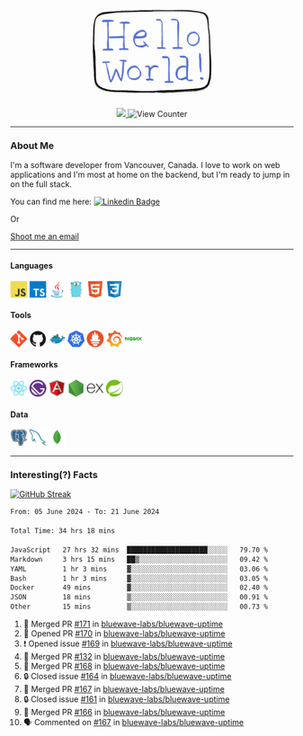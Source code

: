 <div align="center">
    <img src="./img/hello_world.webp" height="200px" width="">
    <div>
        <a href="https://www.linkedin.com/in/ajhollid">
            <img src="https://img.shields.io/badge/LinkedIn-blue"/>
        </a>
        <img src="https://komarev.com/ghpvc/?username=ajhollid&color=yellow" alt="View Counter">
    </div>
</div>

---

### About Me

I'm a software developer from Vancouver, Canada. I love to work on web applications and I'm most at home on the backend, but I'm ready to jump in on the full stack.

You can find me here: [![Linkedin Badge](https://img.shields.io/badge/-ajhollid-blue?style=flat&logo=Linkedin&logoColor=white)](https://www.linkedin.com/in/ajhollid)

Or

[Shoot me an email](mailto:ajhollid@gmail.com)

---

#### Languages

<div>
    <img src="./img/devicons/javascript-original.svg" width=30 height=30 alt="JavaScript">
    <img src="/img/devicons/typescript-original.svg" width=30 height=30 alt="TypeScript">
    <img src="./img/devicons/java-original.svg" width=30 height=30 alt="Java">
    <img src="./img/devicons/go-original.svg" width=30 height=30 alt="Golang">
    <img src="./img/devicons/html5-original.svg" width=30 height=30 alt="HTML 5">
    <img src="./img/devicons/css3-original.svg" width=30 height=30 alt="CSS 3">
</div>

#### Tools

<div>
    <img src="./img/devicons/git-original.svg" width=30 height=30 alt="Git">
    <img src="./img/devicons/github-original.svg" width=30 height=30 alt="Github">
    <img src="./img/devicons/docker-original.svg" width=30 
    height=30 alt="Docker">
    <img src="./img/devicons/kubernetes-original.svg" width=30 height=30 alt="K8">
    <img src="./img/devicons/prometheus-original.svg" width=30 height=30 alt="Prometheus">
    <img src="./img/devicons/grafana-original.svg" width=30 height=30 alt="Grafana">
    <img src="./img/devicons/nginx-original.svg" width=30 height=30 alt="Nginx">
</div>

#### Frameworks

<div>
    <img src="./img/devicons/react-original.svg" width=30 height=30 alt="React">
    <img src="./img/devicons/gatsby-original.svg" width=30 height=30 alt="Gatsby">
    <img src="./img/devicons/angularjs-original.svg" width=30 height=30 alt="AngularJS">
    <img src="./img/devicons/nodejs-original.svg" width=30 height=30 alt="NodeJS">
    <img src="./img/devicons/express-original.svg" width=30 height=30 alt="Express">
    <img src="./img/devicons/spring-original.svg" width=30 height=30 alt="Spring">
</div>

#### Data

<div>
    <img src="./img/devicons/postgresql-original.svg" width=30 height=30 alt="Postgresql">
    <img src="./img/devicons/mysql-original.svg" width=30 height=30 alt="Mysql">
    <img src="./img/devicons/mongodb-original.svg" width=30 height=30 alt="MongoDB">
</div>

---

### Interesting(?) Facts

[![GitHub Streak](http://github-readme-streak-stats.herokuapp.com?user=ajhollid)](https://git.io/streak-stats)

 <!--START_SECTION:waka-->

```txt
From: 05 June 2024 - To: 21 June 2024

Total Time: 34 hrs 18 mins

JavaScript   27 hrs 32 mins  ████████████████████░░░░░   79.70 %
Markdown     3 hrs 15 mins   ██▒░░░░░░░░░░░░░░░░░░░░░░   09.42 %
YAML         1 hr 3 mins     ▓░░░░░░░░░░░░░░░░░░░░░░░░   03.06 %
Bash         1 hr 3 mins     ▓░░░░░░░░░░░░░░░░░░░░░░░░   03.05 %
Docker       49 mins         ▓░░░░░░░░░░░░░░░░░░░░░░░░   02.40 %
JSON         18 mins         ▒░░░░░░░░░░░░░░░░░░░░░░░░   00.91 %
Other        15 mins         ▒░░░░░░░░░░░░░░░░░░░░░░░░   00.73 %
```

<!--END_SECTION:waka-->


<!--START_SECTION:activity-->
1. 🎉 Merged PR [#171](https://github.com/bluewave-labs/bluewave-uptime/pull/171) in [bluewave-labs/bluewave-uptime](https://github.com/bluewave-labs/bluewave-uptime)
2. 💪 Opened PR [#170](https://github.com/bluewave-labs/bluewave-uptime/pull/170) in [bluewave-labs/bluewave-uptime](https://github.com/bluewave-labs/bluewave-uptime)
3. ❗ Opened issue [#169](https://github.com/bluewave-labs/bluewave-uptime/issues/169) in [bluewave-labs/bluewave-uptime](https://github.com/bluewave-labs/bluewave-uptime)
4. 🎉 Merged PR [#132](https://github.com/bluewave-labs/bluewave-uptime/pull/132) in [bluewave-labs/bluewave-uptime](https://github.com/bluewave-labs/bluewave-uptime)
5. 🎉 Merged PR [#168](https://github.com/bluewave-labs/bluewave-uptime/pull/168) in [bluewave-labs/bluewave-uptime](https://github.com/bluewave-labs/bluewave-uptime)
6. 🔒 Closed issue [#164](https://github.com/bluewave-labs/bluewave-uptime/issues/164) in [bluewave-labs/bluewave-uptime](https://github.com/bluewave-labs/bluewave-uptime)
7. 🎉 Merged PR [#167](https://github.com/bluewave-labs/bluewave-uptime/pull/167) in [bluewave-labs/bluewave-uptime](https://github.com/bluewave-labs/bluewave-uptime)
8. 🔒 Closed issue [#161](https://github.com/bluewave-labs/bluewave-uptime/issues/161) in [bluewave-labs/bluewave-uptime](https://github.com/bluewave-labs/bluewave-uptime)
9. 🎉 Merged PR [#166](https://github.com/bluewave-labs/bluewave-uptime/pull/166) in [bluewave-labs/bluewave-uptime](https://github.com/bluewave-labs/bluewave-uptime)
10. 🗣 Commented on [#167](https://github.com/bluewave-labs/bluewave-uptime/pull/167#issuecomment-2181638003) in [bluewave-labs/bluewave-uptime](https://github.com/bluewave-labs/bluewave-uptime)
<!--END_SECTION:activity-->
